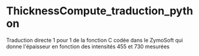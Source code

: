 # ThicknessCompute_traduction_python
Traduction directe 1 pour 1 de la fonction C codée dans le ZymoSoft qui donne l'épaisseur en fonction des intensités 455 et 730 mesurées
